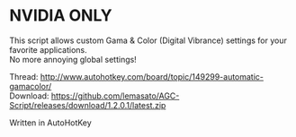 # NVIDIA ONLY

This script allows custom Gama & Color (Digital Vibrance) settings for your favorite applications.  
No more annoying global settings!

Thread: http://www.autohotkey.com/board/topic/149299-automatic-gamacolor/  
Download: https://github.com/lemasato/AGC-Script/releases/download/1.2.0.1/latest.zip  
  
Written in AutoHotKey